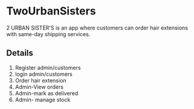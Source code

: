 # TwoUrbanSisters
2 URBAN SISTER'S is an app where customers can order hair extensions with same-day shipping services. 

## Details
1. Register admin/customers
2. login admin/customers
3. Order hair extension
4. Admin-View orders
5. Admin-mark as delivered
6. Admin- manage stock
